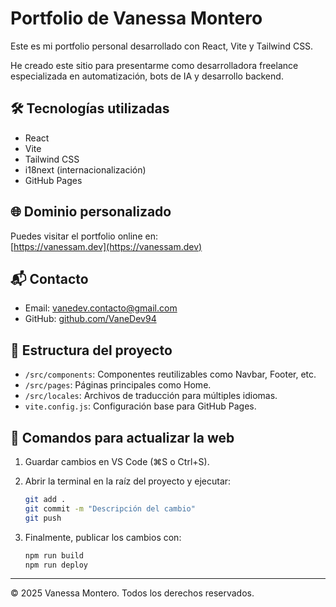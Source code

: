 # Portfolio de Vanessa Montero

Este es mi portfolio personal desarrollado con React, Vite y Tailwind CSS.

He creado este sitio para presentarme como desarrolladora freelance especializada en automatización, bots de IA y desarrollo backend.

## 🛠 Tecnologías utilizadas

- React
- Vite
- Tailwind CSS
- i18next (internacionalización)
- GitHub Pages

## 🌐 Dominio personalizado

Puedes visitar el portfolio online en:  
[https://vanessam.dev](https://vanessam.dev)

## 📬 Contacto

- Email: vanedev.contacto@gmail.com
- GitHub: [github.com/VaneDev94](https://github.com/VaneDev94)

## 📁 Estructura del proyecto

- `/src/components`: Componentes reutilizables como Navbar, Footer, etc.
- `/src/pages`: Páginas principales como Home.
- `/src/locales`: Archivos de traducción para múltiples idiomas.
- `vite.config.js`: Configuración base para GitHub Pages.

## 🚀 Comandos para actualizar la web

1. Guardar cambios en VS Code (⌘S o Ctrl+S).
2. Abrir la terminal en la raíz del proyecto y ejecutar:

   ```bash
   git add .
   git commit -m "Descripción del cambio"
   git push
   ```

3. Finalmente, publicar los cambios con:

   ```bash
   npm run build
   npm run deploy
   ```

---
© 2025 Vanessa Montero. Todos los derechos reservados.